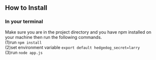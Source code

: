 ## How to Install

### In your terminal 

Make sure you are in the project directory and you have npm installed on your machine then run the following commands.<br />
(1)run `npm install`<br />
(2)set environment variable `export default hedgedog_secret=larry`<br />
(3)run `node app.js`<br /><br />



